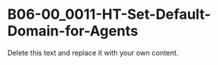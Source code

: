 

# B06-00_0011-HT-Set-Default-Domain-for-Agents

Delete this text and replace it with your own content.
